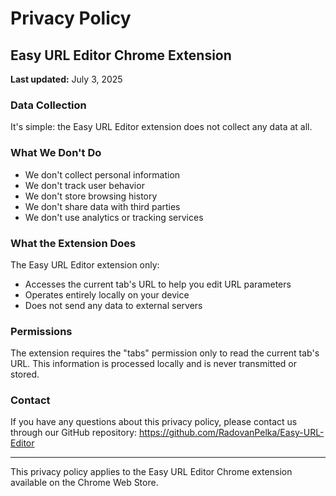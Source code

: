 # Privacy Policy

## Easy URL Editor Chrome Extension

**Last updated:** July 3, 2025

### Data Collection

It's simple: the Easy URL Editor extension does not collect any data at all.

### What We Don't Do

- We don't collect personal information
- We don't track user behavior
- We don't store browsing history
- We don't share data with third parties
- We don't use analytics or tracking services

### What the Extension Does

The Easy URL Editor extension only:
- Accesses the current tab's URL to help you edit URL parameters
- Operates entirely locally on your device
- Does not send any data to external servers

### Permissions

The extension requires the "tabs" permission only to read the current tab's URL. This information is processed locally and is never transmitted or stored.

### Contact

If you have any questions about this privacy policy, please contact us through our GitHub repository: https://github.com/RadovanPelka/Easy-URL-Editor

---

This privacy policy applies to the Easy URL Editor Chrome extension available on the Chrome Web Store.